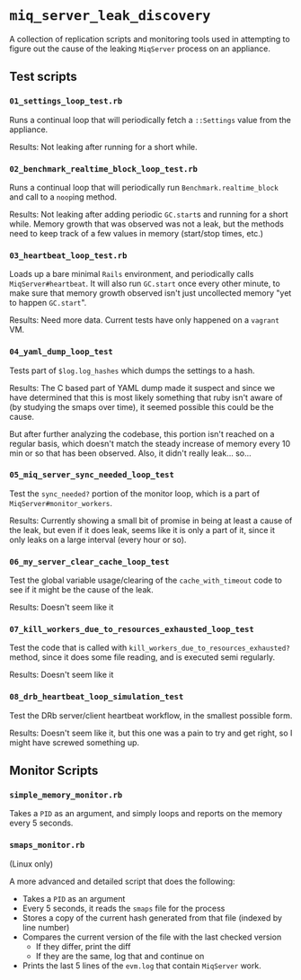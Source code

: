 `miq_server_leak_discovery`
===========================

A collection of replication scripts and monitoring tools used in attempting to
figure out the cause of the leaking `MiqServer` process on an appliance.


Test scripts
------------

### `01_settings_loop_test.rb`

Runs a continual loop that will periodically fetch a `::Settings` value from
the appliance.

Results: Not leaking after running for a short while.


### `02_benchmark_realtime_block_loop_test.rb`

Runs a continual loop that will periodically run `Benchmark.realtime_block` and
call to a `noop`ing method.

Results: Not leaking after adding periodic `GC.start`s and running for a short
while.  Memory growth that was observed was not a leak, but the methods need to
keep track of a few values in memory (start/stop times, etc.)


### `03_heartbeat_loop_test.rb`

Loads up a bare minimal `Rails` environment, and periodically calls
`MiqServer#heartbeat`.  It will also run `GC.start` once every other minute, to
make sure that memory growth observed isn't just uncollected memory "yet to
happen `GC.start`".

Results:  Need more data.  Current tests have only happened on a `vagrant` VM.


### `04_yaml_dump_loop_test`

Tests part of `$log.log_hashes` which dumps the settings to a hash.

Results:  The C based part of YAML dump made it suspect and since we have
determined that this is most likely something that ruby isn't aware of (by
studying the smaps over time), it seemed possible this could be the cause.

But after further analyzing the codebase, this portion isn't reached on a
regular basis, which doesn't match the steady increase of memory every 10 min
or so that has been observed.  Also, it didn't really leak... so...


### `05_miq_server_sync_needed_loop_test`

Test the `sync_needed?` portion of the monitor loop, which is a part of
`MiqServer#monitor_workers`.


Results:  Currently showing a small bit of promise in being at least a cause of
the leak, but even if it does leak, seems like it is only a part of it, since
it only leaks on a large interval (every hour or so).


### `06_my_server_clear_cache_loop_test`

Test the global variable usage/clearing of the `cache_with_timeout` code to see
if it might be the cause of the leak.


Results:  Doesn't seem like it


### `07_kill_workers_due_to_resources_exhausted_loop_test`

Test the code that is called with `kill_workers_due_to_resources_exhausted?`
method, since it does some file reading, and is executed semi regularly.


Results:  Doesn't seem like it


### `08_drb_heartbeat_loop_simulation_test`

Test the DRb server/client heartbeat workflow, in the smallest possible form.


Results:  Doesn't seem like it, but this one was a pain to try and get right,
so I might have screwed something up.



Monitor Scripts
---------------

### `simple_memory_monitor.rb`

Takes a `PID` as an argument, and simply loops and reports on the memory every
5 seconds.


### `smaps_monitor.rb`

(Linux only)

A more advanced and detailed script that does the following:

* Takes a `PID` as an argument
* Every 5 seconds, it reads the `smaps` file for the process
* Stores a copy of the current hash generated from that file (indexed by line number)
* Compares the current version of the file with the last checked version
    - If they differ, print the diff
    - If they are the same, log that and continue on
* Prints the last 5 lines of the `evm.log` that contain `MiqServer` work.


